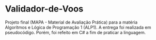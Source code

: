 # Validador-de-Voos
Projeto final (MAPA - Material de Avaliação Prática) para a matéria Algoritmos e Lógica de Programação 1 (ALP1).  A entrega foi realizada em pseudocódigo. Porém, foi refeito em C# a fim de praticar a linguagem.
